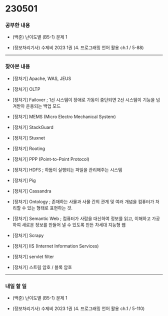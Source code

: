 # 230501

### 공부한 내용

- (백준) 난이도별 (B5-1) 문제 1

- (정보처리기사) 수제비 2023 1권 (4. 프로그래밍 언어 활용 ch.1 / 5-88)

---

### 찾아본 내용

- [정처기] Apache, WAS, JEUS

- [정처기] OLTP

- [정처기] Failover
  ; 1선 시스템이 장애로 가동이 중단되면 2선 시스템이 기능을 넘겨받아 운용되는 백업 모드

- [정처기] MEMS (Micro Electro Mechanical System)

- [정처기] StackGuard

- [정처기] Stuxnet

- [정처기] Rooting

- [정처기] PPP (Point-to-Point Protocol)

- [정처기] HDFS
  ; 하둡이 실행되는 파일을 관리해주는 시스템

- [정처기] Pig

- [정처기] Cassandra

- [정처기] Ontology
  ; 존재하는 사물과 사물 간의 관계 및 여러 개념을 컴퓨터가 처리할 수 있는 형태로 표현하는 것.

- [정처기] Semantic Web
  ; 컴퓨터가 사람을 대신하여 정보를 읽고, 이해하고 가공하여 새로운 정보를 만들어 낼 수 있도록 만든 차세대 지능형 웹

- [정처기] Scrapy

- [정처기] IIS (Internet Information Services)

- [정처기] servlet filter

- [정처기] 스트림 암호 / 블록 암호

---

### 내일 할 일

- (백준) 난이도별 (B5-1) 문제 1

- (정보처리기사) 수제비 2023 1권 (4. 프로그래밍 언어 활용 ch.1 / 5-110)
